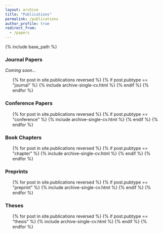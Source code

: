 ```yaml
---
layout: archive
title: "Publications"
permalink: /publications
author_profile: true
redirect_from:
  - /papers
---
```


{% include base_path %}

### Journal Papers

*Coming soon...*

  <ul style="list-style: none;">
  {% for post in site.publications reversed %}
    {% if post.pubtype == "journal" %}
       {% include archive-single-cv.html %}
    {% endif %}
  {% endfor %}</ul>

### Conference Papers

  <ul style="list-style: none;">
  {% for post in site.publications reversed %}
    {% if post.pubtype == "conference" %}
       {% include archive-single-cv.html %}
    {% endif %}
  {% endfor %}</ul>

### Book Chapters

  <ul style="list-style: none;">
  {% for post in site.publications reversed %}
    {% if post.pubtype == "chapter" %}
       {% include archive-single-cv.html %}
    {% endif %}
  {% endfor %}</ul>

### Preprints

  <ul style="list-style: none;">
  {% for post in site.publications reversed %}
    {% if post.pubtype == "preprint" %}
       {% include archive-single-cv.html %}
    {% endif %}
  {% endfor %}</ul>

### Theses

  <ul style="list-style: none;">
  {% for post in site.publications reversed %}
    {% if post.pubtype == "thesis" %}
       {% include archive-single-cv.html %}
    {% endif %}
  {% endfor %}</ul>


